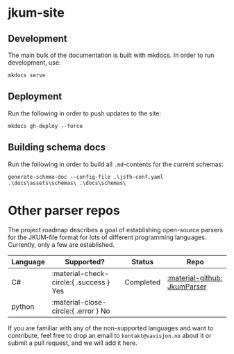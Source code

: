 # jkum-site

## Development
The main bulk of the documentation is built with mkdocs. In order to run development, use:
```
mkdocs serve
```

## Deployment

Run the following in order to push updates to the site:
```
mkdocs gh-deploy --force
```

## Building schema docs
Run the following in order to build all `.md`-contents for the current schemas:

```
generate-schema-doc --config-file .\jsfh-conf.yaml .\docs\assets\schemas\ .\docs\schemas\
```


# Other parser repos

The project roadmap describes a goal of establishing open-source parsers for the
JKUM-file format for lots of different programming languages. Currently, only a few
are established.

| Language | Supported? | Status | Repo |
| ------------ | ------------- | ------------ | ------------ |
| C# | :material-check-circle:{ .success } Yes | Completed | [:material-github: JkumParser](https://github.com/hansmei/JkumParser) |
| python | :material-close-circle:{ .error } No |  |  |

If you are familiar with any of the non-supported languages and want to contribute,
feel free to drop an email to `kontakt@vavisjon.no` about it or submit a pull request, and
we will add it here.